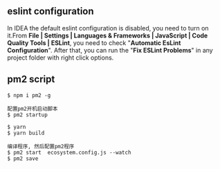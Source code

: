 ## eslint configuration

In IDEA the default eslint configuration is disabled, you need to turn on it.From
**File | Settings | Languages & Frameworks | JavaScript | Code Quality Tools | ESLint**, you need to check "**Automatic
EsLint Configuration**". After that, you can run the "**Fix ESLint Problems**" in any project folder with right click
options.

## pm2 script

```$shell
$ npm i pm2 -g

配置pm2开机启动脚本
$ pm2 startup 

```

```$shell
$ yarn 
$ yarn build

编译程序, 然后配置pm2程序
$ pm2 start  ecosystem.config.js --watch
$ pm2 save
```
